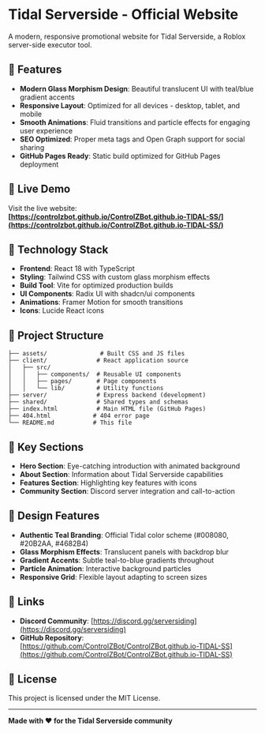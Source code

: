 # Tidal Serverside - Official Website

A modern, responsive promotional website for Tidal Serverside, a Roblox server-side executor tool.

## 🌊 Features

- **Modern Glass Morphism Design**: Beautiful translucent UI with teal/blue gradient accents
- **Responsive Layout**: Optimized for all devices - desktop, tablet, and mobile
- **Smooth Animations**: Fluid transitions and particle effects for engaging user experience
- **SEO Optimized**: Proper meta tags and Open Graph support for social sharing
- **GitHub Pages Ready**: Static build optimized for GitHub Pages deployment

## 🚀 Live Demo

Visit the live website: **[https://controlzbot.github.io/ControlZBot.github.io-TIDAL-SS/](https://controlzbot.github.io/ControlZBot.github.io-TIDAL-SS/)**

## 🔧 Technology Stack

- **Frontend**: React 18 with TypeScript
- **Styling**: Tailwind CSS with custom glass morphism effects
- **Build Tool**: Vite for optimized production builds
- **UI Components**: Radix UI with shadcn/ui components
- **Animations**: Framer Motion for smooth transitions
- **Icons**: Lucide React icons

## 📁 Project Structure

```
├── assets/               # Built CSS and JS files
├── client/              # React application source
│   ├── src/
│   │   ├── components/  # Reusable UI components
│   │   ├── pages/       # Page components
│   │   └── lib/         # Utility functions
├── server/              # Express backend (development)
├── shared/              # Shared types and schemas
├── index.html           # Main HTML file (GitHub Pages)
├── 404.html            # 404 error page
└── README.md           # This file
```

## 🌟 Key Sections

- **Hero Section**: Eye-catching introduction with animated background
- **About Section**: Information about Tidal Serverside capabilities
- **Features Section**: Highlighting key features with icons
- **Community Section**: Discord server integration and call-to-action

## 🎨 Design Features

- **Authentic Teal Branding**: Official Tidal color scheme (#008080, #20B2AA, #4682B4)
- **Glass Morphism Effects**: Translucent panels with backdrop blur
- **Gradient Accents**: Subtle teal-to-blue gradients throughout
- **Particle Animation**: Interactive background particles
- **Responsive Grid**: Flexible layout adapting to screen sizes

## 🔗 Links

- **Discord Community**: [https://discord.gg/serversiding](https://discord.gg/serversiding)
- **GitHub Repository**: [https://github.com/ControlZBot/ControlZBot.github.io-TIDAL-SS](https://github.com/ControlZBot/ControlZBot.github.io-TIDAL-SS)

## 📄 License

This project is licensed under the MIT License.

---

**Made with ❤️ for the Tidal Serverside community**